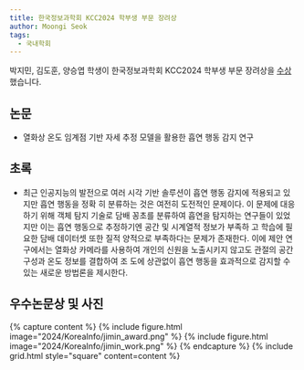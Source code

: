 ```yaml
---
title: 한국정보과학회 KCC2024 학부생 부문 장려상
author: Moongi Seok
tags:
  - 국내학회
---
```


박지민, 김도훈, 양승엽 학생이 한국정보과학회 KCC2024 학부생 부문 장려상을 [수상](https://cs.dongguk.edu/article/webz/detail/908)했습니다.

## 논문
- 열화상 온도 임계점 기반 자세 추정 모델을 활용한 흡연 행동 감지 연구 
 
## 초록 
- 최근 인공지능의 발전으로 여러 시각 기반 솔루션이 흡연 행동 감지에 적용되고 있지만 흡연 행동을 정확 히 분류하는 것은 여전히 도전적인 문제이다. 이 문제에 대응하기 위해 객체 탐지 기술로 담배 꽁초를 분류하여 흡연을 탐지하는 연구들이 있었지만 이는 흡연 행동으로 추정하기엔 공간 및 시계열적 정보가 부족하 고 학습에 필요한 담배 데이터셋 또한 질적 양적으로 부족하다는 문제가 존재한다. 이에 제안 연구에서는 열화상 카메라를 사용하여 개인의 신원을 노출시키지 않고도 관절의 공간 구성과 온도 정보를 결합하여 조 도에 상관없이 흡연 행동을 효과적으로 감지할 수 있는 새로운 방법론을 제시한다.

## 우수논문상 및 사진
{% capture content %}
{% include figure.html image="2024/KoreaInfo/jimin_award.png" %}
{% include figure.html image="2024/KoreaInfo/jimin_work.png" %}
{% endcapture %}
{% include grid.html style="square" content=content %}
